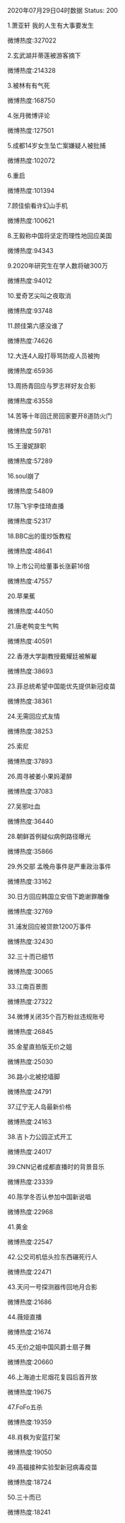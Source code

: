 2020年07月29日04时数据
Status: 200

1.萧亚轩 我的人生有大事要发生

微博热度:327022

2.玄武湖并蒂莲被游客摘下

微博热度:214328

3.被林有有气死

微博热度:168750

4.张月微博评论

微博热度:127501

5.成都14岁女生坠亡案嫌疑人被批捕

微博热度:102072

6.重启

微博热度:101394

7.顾佳偷看许幻山手机

微博热度:100621

8.王毅称中国将坚定而理性地回应美国

微博热度:94343

9.2020年研究生在学人数将破300万

微博热度:94012

10.爱奇艺尖叫之夜取消

微博热度:93748

11.顾佳第六感没谁了

微博热度:74626

12.大连4人殴打辱骂防疫人员被拘

微博热度:65936

13.周扬青回应与罗志祥好友合影

微博热度:63558

14.苦等十年回迁房回家要开8道防火门

微博热度:59781

15.王漫妮辞职

微博热度:57289

16.soul崩了

微博热度:54809

17.陈飞宇李佳琦直播

微博热度:52317

18.BBC出的蛋炒饭教程

微博热度:48641

19.上市公司给董事长涨薪16倍

微博热度:47557

20.苹果蕉

微博热度:44050

21.唐老鸭变生气鸭

微博热度:40591

22.香港大学副教授戴耀廷被解雇

微博热度:38693

23.菲总统希望中国能优先提供新冠疫苗

微博热度:38361

24.无需回应式友情

微博热度:38253

25.索尼

微博热度:37893

26.周寻被姜小果妈灌醉

微博热度:37083

27.吴邪吐血

微博热度:36440

28.朝鲜首例疑似病例路径曝光

微博热度:35866

29.外交部 孟晚舟事件是严重政治事件

微博热度:33162

30.日方回应韩国立安倍下跪谢罪雕像

微博热度:32769

31.浦发回应被贷款1200万事件

微博热度:32430

32.三十而已细节

微博热度:30065

33.江南百景图

微博热度:27322

34.微博关闭35个百万粉丝违规账号

微博热度:26845

35.金星直拍版无价之姐

微博热度:25030

36.路小北被挖墙脚

微博热度:24791

37.辽宁无人岛最新价格

微博热度:24163

38.吉卜力公园正式开工

微博热度:24017

39.CNN记者成都直播时的背景音乐

微博热度:23339

40.陈学冬否认参加中国新说唱

微博热度:22968

41.黄金

微博热度:22547

42.公交司机低头捡东西碾死行人

微博热度:22471

43.天问一号探测器传回地月合影

微博热度:21686

44.薇娅直播

微博热度:21674

45.无价之姐中国风爵士扇子舞

微博热度:20660

46.上海迪士尼烟花复园后首开放

微博热度:19675

47.FoFo五杀

微博热度:19359

48.肖枫为安蓝打架

微博热度:19050

49.高福接种实验型新冠病毒疫苗

微博热度:18724

50.三十而已

微博热度:18241

